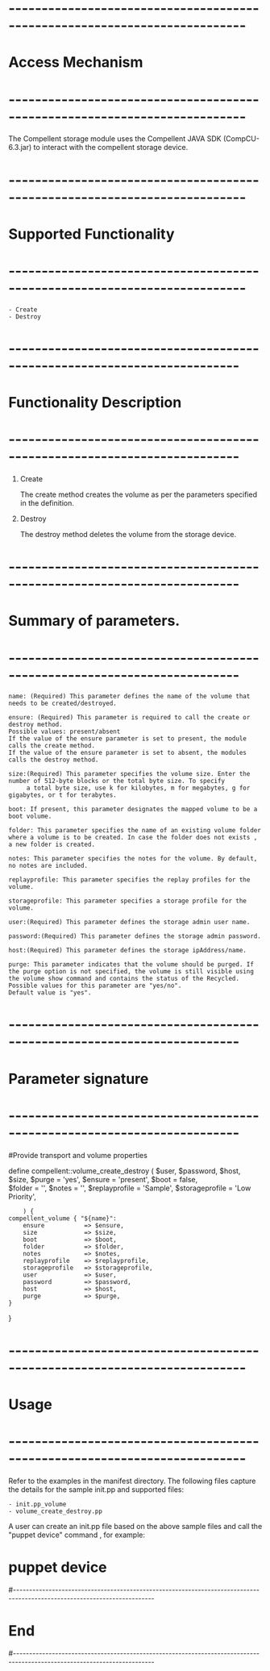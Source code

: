 # --------------------------------------------------------------------------
# Access Mechanism 
# --------------------------------------------------------------------------

The Compellent storage module uses the Compellent JAVA SDK (CompCU-6.3.jar) to interact with the compellent storage device.

# --------------------------------------------------------------------------
#  Supported Functionality
# --------------------------------------------------------------------------

	- Create
	- Destroy

# -------------------------------------------------------------------------
# Functionality Description
# -------------------------------------------------------------------------


  1. Create

     The create method creates the volume as per the parameters specified in the definition. 

   
  2. Destroy

     The destroy method deletes the volume from the storage device.  


# -------------------------------------------------------------------------
# Summary of parameters.
# -------------------------------------------------------------------------

    name: (Required) This parameter defines the name of the volume that needs to be created/destroyed.

	ensure: (Required) This parameter is required to call the create or destroy method.
    Possible values: present/absent
    If the value of the ensure parameter is set to present, the module calls the create method.
    If the value of the ensure parameter is set to absent, the modules calls the destroy method.

    size:(Required) This parameter specifies the volume size. Enter the number of 512-byte blocks or the total byte size. To specify
         a total byte size, use k for kilobytes, m for megabytes, g for gigabytes, or t for terabytes.

    boot: If present, this parameter designates the mapped volume to be a boot volume.

    folder: This parameter specifies the name of an existing volume folder where a volume is to be created. In case the folder does not exists , a new folder is created.

    notes: This parameter specifies the notes for the volume. By default, no notes are included.

    replayprofile: This parameter specifies the replay profiles for the volume.

    storageprofile: This parameter specifies a storage profile for the volume.

    user:(Required) This parameter defines the storage admin user name.

    password:(Required) This parameter defines the storage admin password.

    host:(Required) This parameter defines the storage ipAddress/name.

    purge: This parameter indicates that the volume should be purged. If the purge option is not specified, the volume is still visible using the volume show command and contains the status of the Recycled. Possible values for this parameter are "yes/no".
    Default value is "yes". 

# -------------------------------------------------------------------------
# Parameter signature 
# -------------------------------------------------------------------------

#Provide transport and volume properties

define compellent::volume_create_destroy (
        $user, 
        $password,
        $host,
        $size,
        $purge          = 'yes',
        $ensure        	= 'present',
        $boot		=  false,  
        $folder         = '',
        $notes 	     	= '',
        $replayprofile 	= 'Sample',
        $storageprofile	= 'Low Priority',

        ) {
    compellent_volume { "${name}":
        ensure       	 => $ensure,
        size     	 	 => $size,
        boot		     => $boot,  
        folder         	 => $folder,
        notes			 => $notes,   
        replayprofile	 => $replayprofile,
        storageprofile	 => $storageprofile,
        user			 => $user,
        password 		 => $password,
        host			 => $host,
        purge            => $purge,
    }
}

# --------------------------------------------------------------------------
# Usage
# --------------------------------------------------------------------------
   Refer to the examples in the manifest directory.
   The following files capture the details for the sample init.pp and supported files:

    - init.pp_volume
    - volume_create_destroy.pp
   
   A user can create an init.pp file based on the above sample files and call the "puppet device" command , for example: 
   # puppet device

#-------------------------------------------------------------------------------------------------------------------------
# End
#-------------------------------------------------------------------------------------------------------------------------	
